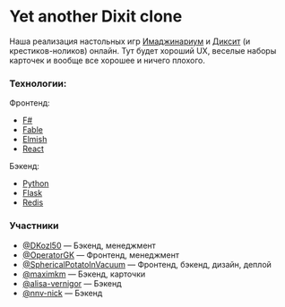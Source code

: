 # Yet another Dixit clone

Наша реализация настольных игр [Имаджинариум](https://imaginarium-game.ru) и [Диксит](https://www.libellud.com/dixit-2) (и крестиков-ноликов) онлайн. Тут будет хороший UX, веселые наборы карточек и вообще все хорошее и ничего плохого.

### Технологии:
Фронтенд:
- [F#](https://github.com/dotnet/fsharp/)
- [Fable](https://github.com/fable-compiler/fable-react)
- [Elmish](https://github.com/elmish/elmish)
- [React](https://github.com/facebook/react)

Бэкенд:
- [Python](https://github.com/python)
- [Flask](https://github.com/pallets/flask)
- [Redis](https://github.com/redis/redis)

### Участники
- [@DKozl50](https://github.com/DKozl50) — Бэкенд, менеджмент
- [@OperatorGK](https://github.com/OperatorGK) — Фронтенд, менеджмент
- [@SphericalPotatoInVacuum](https://github.com/SphericalPotatoInVacuum) — Фронтенд, бэкенд, дизайн, деплой
- [@maximkm](https://github.com/maximkm) — Бэкенд, карточки
- [@alisa-vernigor](https://github.com/alisa-vernigor) — Бэкенд
- [@nnv-nick](https://github.com/nnv-nick) — Бэкенд
